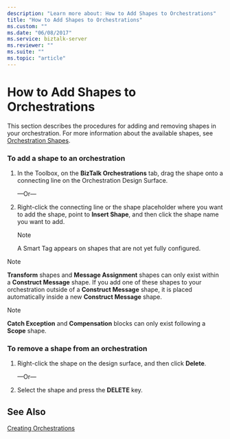 ```yaml
---
description: "Learn more about: How to Add Shapes to Orchestrations"
title: "How to Add Shapes to Orchestrations"
ms.custom: ""
ms.date: "06/08/2017"
ms.service: biztalk-server
ms.reviewer: ""
ms.suite: ""
ms.topic: "article"
---
```

# How to Add Shapes to Orchestrations
This section describes the procedures for adding and removing shapes in your orchestration. For more information about the available shapes, see [Orchestration Shapes](../core/orchestration-shapes.md).  
  
### To add a shape to an orchestration  
  
1.  In the Toolbox, on the **BizTalk Orchestrations** tab, drag the shape onto a connecting line on the Orchestration Design Surface.  
  
     —Or—  
  
2.  Right-click the connecting line or the shape placeholder where you want to add the shape, point to **Insert Shape**, and then click the shape name you want to add.  
  
    > [!NOTE]
    >  A Smart Tag appears on shapes that are not yet fully configured.  
  
> [!NOTE]
>  **Transform** shapes and **Message Assignment** shapes can only exist within a **Construct Message** shape. If you add one of these shapes to your orchestration outside of a **Construct Message** shape, it is placed automatically inside a new **Construct Message** shape.  
  
> [!NOTE]
>  **Catch Exception** and **Compensation** blocks can only exist following a **Scope** shape.  
  
### To remove a shape from an orchestration  
  
1.  Right-click the shape on the design surface, and then click **Delete**.  
  
     —Or—  
  
2.  Select the shape and press the **DELETE** key.  
  
## See Also  
 [Creating Orchestrations](../core/creating-orchestrations.md)
